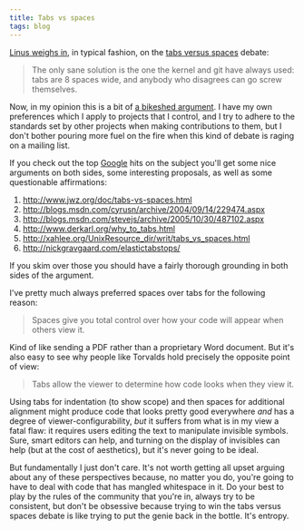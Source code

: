 ```yaml
---
title: Tabs vs spaces
tags: blog
---
```


[Linus weighs in](http://marc.info/?l=git&m=119256283906643&w=2), in typical fashion, on the [tabs versus spaces](http://www.google.com/search?q=tabs+vs+spaces) debate:

> The only sane solution is the one the kernel and git have always used: tabs are 8 spaces wide, and anybody who disagrees can go screw themselves.

Now, in my opinion this is a bit of [a bikeshed argument](http://en.wikipedia.org/wiki/Color_of_the_bikeshed). I have my own preferences which I apply to projects that I control, and I try to adhere to the standards set by other projects when making contributions to them, but I don't bother pouring more fuel on the fire when this kind of debate is raging on a mailing list.

If you check out the top [Google](http://www.wincent.com/wiki/Google) hits on the subject you'll get some nice arguments on both sides, some interesting proposals, as well as some questionable affirmations:

1.  <http://www.jwz.org/doc/tabs-vs-spaces.html>
2.  <http://blogs.msdn.com/cyrusn/archive/2004/09/14/229474.aspx>
3.  <http://blogs.msdn.com/stevejs/archive/2005/10/30/487102.aspx>
4.  <http://www.derkarl.org/why_to_tabs.html>
5.  <http://xahlee.org/UnixResource_dir/writ/tabs_vs_spaces.html>
6.  <http://nickgravgaard.com/elastictabstops/>

If you skim over those you should have a fairly thorough grounding in both sides of the argument.

I've pretty much always preferred spaces over tabs for the following reason:

> Spaces give you total control over how your code will appear when others view it.

Kind of like sending a PDF rather than a proprietary Word document. But it's also easy to see why people like Torvalds hold precisely the opposite point of view:

> Tabs allow the viewer to determine how code looks when they view it.

Using tabs for indentation (to show scope) and then spaces for additional alignment might produce code that looks pretty good everywhere _and_ has a degree of viewer-configurability, _but_ it suffers from what is in my view a fatal flaw: it requires users editing the text to manipulate invisible symbols. Sure, smart editors can help, and turning on the display of invisibles can help (but at the cost of aesthetics), but it's never going to be ideal.

But fundamentally I just don't care. It's not worth getting all upset arguing about any of these perspectives because, no matter you do, you're going to have to deal with code that has mangled whitespace in it. Do your best to play by the rules of the community that you're in, always try to be consistent, but don't be obsessive because trying to win the tabs versus spaces debate is like trying to put the genie back in the bottle. It's entropy.
